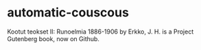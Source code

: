 # automatic-couscous
Kootut teokset II: Runoelmia 1886-1906 by Erkko, J. H. is a Project Gutenberg book, now on Github.
